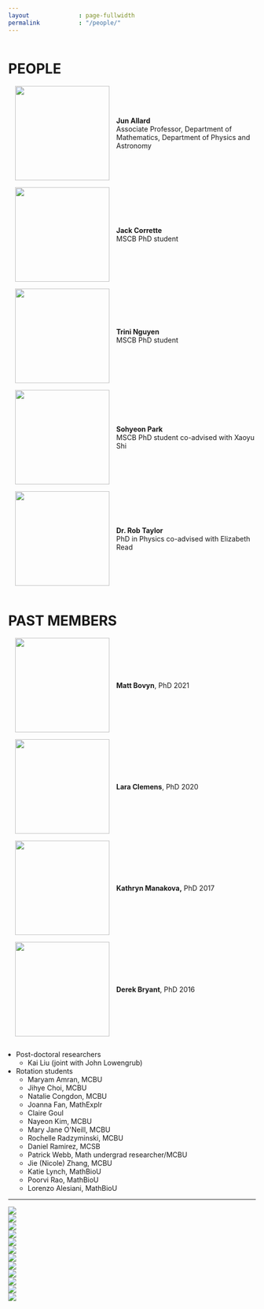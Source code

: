 ```yaml
---
layout              : page-fullwidth
permalink           : "/people/"
---
```


<style>
    .peoplewrapper {
        display: grid;
        grid-template-columns: 1fr 2fr; 
        align-items: center;
        grid-gap: 1em;
        row-gap: 1em;
        padding-bottom: 1em;
    }
    .peoplephoto {
        float:right;
        marginleft:auto;
        padding-left:1em;       
    }
</style>

<div class="row">
<div class="column small-12 medium-12 large-8">

<div class="row">
<div class="columns small-12"><h1>PEOPLE</h1></div>
</div>
<div class="row align-middle">
    <div class="peoplewrapper">
        <div><img class="peoplephoto" src="{{ site.urlimg }}photojun.jpg" width="192"></div>
        <div><b>Jun Allard</b><br>
        Associate Professor, 
        Department of Mathematics, 
        Department of Physics and Astronomy</div>
    </div>
    <div class="peoplewrapper">
        <div><img class="peoplephoto" src="{{ site.urlimg }}Afavicon-192x192.png" width="192"></div>
        <div><b>Jack Corrette</b><br>
        MSCB PhD student</div>
    </div>
    <div class="peoplewrapper">
        <div><img class="peoplephoto" src="{{ site.urlimg }}Afavicon-192x192.png" width="192"></div>
        <div><b>Trini Nguyen</b><br>
        MSCB PhD student</div>
    </div>
    <div class="peoplewrapper">
        <div><img class="peoplephoto" src="{{ site.urlimg }}Afavicon-192x192.png" width="192"></div>
        <div><b>Sohyeon Park</b><br>
        MSCB PhD student
        co-advised with Xaoyu Shi</div>
    </div>
    <div class="peoplewrapper">
        <div><img class="peoplephoto" src="{{ site.urlimg }}Afavicon-192x192.png" width="192"></div>
        <div><b>Dr. Rob Taylor</b><br>
        PhD in Physics
        co-advised with Elizabeth Read</div>
    </div>
</div>

<div class="row">
<div class="columns small-12"><h1>PAST MEMBERS</h1></div>
</div>
<div class="row align-middle">
    <div class="peoplewrapper">
        <div><img class="peoplephoto" src="{{ site.urlimg }}Afavicon-192x192.png" width="192"></div>
        <div><b>Matt Bovyn</b>, PhD 2021</div>
    </div>
    <div class="peoplewrapper">
        <div><img class="peoplephoto" src="{{ site.urlimg }}Afavicon-192x192.png" width="192"></div>
        <div><b>Lara Clemens</b>, PhD 2020</div>
    </div>
    <div class="peoplewrapper">
        <div><img class="peoplephoto" src="{{ site.urlimg }}Afavicon-192x192.png" width="192"></div>
        <div><b>Kathryn Manakova,</b> PhD 2017</div>
    </div>
    <div class="peoplewrapper">
        <div><img class="peoplephoto" src="{{ site.urlimg }}Afavicon-192x192.png" width="192"></div>
        <div><b>Derek Bryant</b>, PhD 2016</div>
    </div>
    <div> <!-- OTHER PAST -->
        <ul style="padding-left: 1rem">
            <li>Post-doctoral researchers
            <ul>
                <li>Kai Liu (joint with John Lowengrub)</li>
            </ul>
            </li>
            <li>Rotation students
             <ul>
                <li>Maryam Amran, MCBU</li>
                <li>Jihye Choi, MCBU</li>
                <li>Natalie Congdon, MCBU</li>
                <li>Joanna Fan, MathExplr</li>
                <li>Claire Goul</li>
                <li>Nayeon Kim, MCBU</li>
                <li>Mary Jane O'Neill, MCBU</li>
                <li>Rochelle Radzyminski, MCBU</li>
                <li>Daniel Ramirez, MCSB</li>
                <li>Patrick Webb, Math undergrad researcher/MCBU</li>
                <li>Jie (Nicole) Zhang, MCBU</li>
                <li>Katie Lynch, MathBioU</li>
                <li>Poorvi Rao, MathBioU</li>
                <li>Lorenzo Alesiani, MathBioU</li>
            </ul>
            </li>
        </ul>
        <hr>
    </div>
</div>

<!-- Photos of fun -->
<!-- 2019 -->
<div class="column small-12 medium-12 large-4">
    <img src="{{ site.urlimg }}sohyeon2019.jpg">
</div>
<div class="column small-12 medium-12 large-4">
    <img src="{{ site.urlimg }}group19f.jpg" >
</div>
<div class="column small-12 medium-12 large-4">
    <img src="{{ site.urlimg }}img_20191126_114741.jpg" >
</div>
<div class="column small-12 medium-12 large-4">
    <img src="{{ site.urlimg }}matt2019.jpg">
</div>
<!-- 2018 -->
<div class="column small-12 medium-12 large-4">
    <img src="{{ site.urlimg }}20180330allardgroupphoto.jpeg">
</div>
<div class="column small-12 medium-12 large-4">
    <img src="{{ site.urlimg }}39273544_10156593333079694_8710688989096443904_n.jpg">
</div>
<!-- 2017 -->
<div class="column small-12 medium-12 large-4">
    <img src="{{ site.urlimg }}img_20170422_153511.jpg" >
</div>
<div class="column small-12 medium-12 large-4">
    <img src="{{ site.urlimg }}img_20170402_022106.jpg" >
</div>
<!-- 2016 -->
<div class="column small-12 medium-12 large-4">
    <img src="{{ site.urlimg }}img_0064.jpg" >
</div>
<!-- 2015 -->
<div class="column small-12 medium-12 large-4">
    <img src="{{ site.urlimg }}allardlab2015largecropped512.jpeg" >
</div>
<!-- 2014 -->
<div class="column small-12 medium-12 large-4">
    <img src="{{ site.urlimg }}photoderekbiophys2014_390px.jpeg">
</div>
<div class="column small-12 medium-12 large-4">
    <img src="{{ site.urlimg }}photogroup390px.jpeg">
</div>
</div> <!-- done row -->


